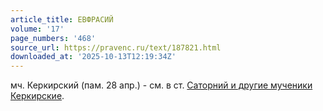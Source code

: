 ```yaml
---
article_title: ЕВФРАСИЙ
volume: '17'
page_numbers: '468'
source_url: https://pravenc.ru/text/187821.html
downloaded_at: '2025-10-13T12:19:34Z'
---
```


мч. Керкирский (пам. 28 апр.) - см. в ст. [Саторний и другие мученики Керкирские](<https://pravenc.ru/text/Саторний и другие мученики Керкирские.html>).
